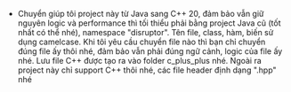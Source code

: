 - Chuyển giúp tôi project này từ Java sang C++ 20, đảm bảo vẫn giữ nguyên logic và performance thì tối thiểu phải bằng project Java cũ (tốt nhất có thể nhé), namespace "disruptor". Tên file, class, hàm, biến sử dụng camelcase. Khi tôi yêu cầu chuyển file nào thì bạn chỉ chuyển đúng file ấy thôi nhé, đảm bảo vẫn phải đúng ngữ cảnh, logic của file ấy nhé. Lưu file C++ được tạo ra vào folder c_plus_plus nhé. Ngoài ra project này chỉ support C++ thôi nhé, các file header định dạng ".hpp" nhé